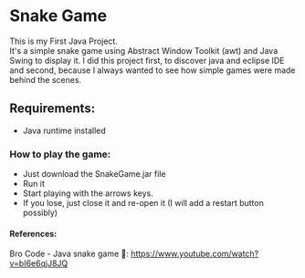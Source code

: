 # Snake Game
This is my First Java Project. <br/>
It's a simple snake game using Abstract Window Toolkit (awt) and Java Swing to display it.
I did this project first, to discover java and eclipse IDE and second, because I always wanted to see how simple games were made behind the scenes.

## Requirements:
* Java runtime installed

### How to play the game:

* Just download the SnakeGame.jar file
* Run it 
* Start playing with the arrows keys. 
* If you lose, just close it and re-open it (I will add a restart button possibly)

#### References:
Bro Code - Java snake game 🐍: https://www.youtube.com/watch?v=bI6e6qjJ8JQ

